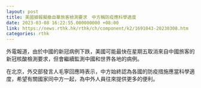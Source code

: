 ```yaml
---
layout: post
title: 美國據報擬撤自華旅客檢測要求　中方稱防疫應科學適度
date: 2023-03-08 16:22:55.000000000 +08:00
link: https://news.rthk.hk/rthk/ch/component/k2/1691043-20230308.htm
categories: rthk
---
```


外電報道，由於中國的新冠病例下跌，美國可能最快在星期五取消來自中國旅客的新冠核酸檢測要求，但會繼續監測中國和世界各地的病例。

在北京，外交部發言人毛寧回應時表示，中方始終認為各國的防疫措施應當科學適度，希望有關國家同中方一起，為中外人員往來提供更多的便利。
